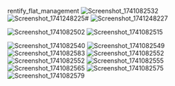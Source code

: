rentify_flat_management
![Screenshot_1741082532](https://github.com/user-attachments/assets/69ae432a-4f56-41dd-9575-6d050af08e65)
![Screenshot_1741248225](https://github.com/user-attachments/assets/dcac3515-75e9-454d-9b0a-1fa57430b367)# 
![Screenshot_1741248227](https://github.com/user-attachments/assets/014fd1bc-2c4c-4c2d-8303-3e75f5e594af)


![Screenshot_1741082502](https://github.com/user-attachments/assets/b59d8bee-1321-4aec-a46b-901595043dbb)
![Screenshot_1741082515](https://github.com/user-attachments/assets/5a907aa8-ffc8-4f9c-a986-172738fa1099)

![Screenshot_1741082540](https://github.com/user-attachments/assets/7eb44307-8413-4f19-8362-e1120680bdfc)
![Screenshot_1741082549](https://github.com/user-attachments/assets/c0876b5e-31f7-499d-b112-a7caa8adc1c7)
![Screenshot_1741082583](https://github.com/user-attachments/assets/91251bb2-0893-4ae4-8fd6-27315acdf228)
![Screenshot_1741082552](https://github.com/user-attachments/assets/dce04637-7efa-41e6-b0a3-9cdc7001f9ca)
![Screenshot_1741082552](https://github.com/user-attachments/assets/7f735dd1-3ad4-4200-b90d-ba84ea70d166)
![Screenshot_1741082555](https://github.com/user-attachments/assets/4b519e2b-c191-4ccc-9351-9140c936841f)
![Screenshot_1741082565](https://github.com/user-attachments/assets/19ea8715-65fd-4e61-8c0b-f741ebf335cd)
![Screenshot_1741082575](https://github.com/user-attachments/assets/10cc2467-669d-4a42-8883-b9430ea0701f)
![Screenshot_1741082579](https://github.com/user-attachments/assets/f2a1eb50-c8e8-41a1-9ed9-6e153c055cc7)
